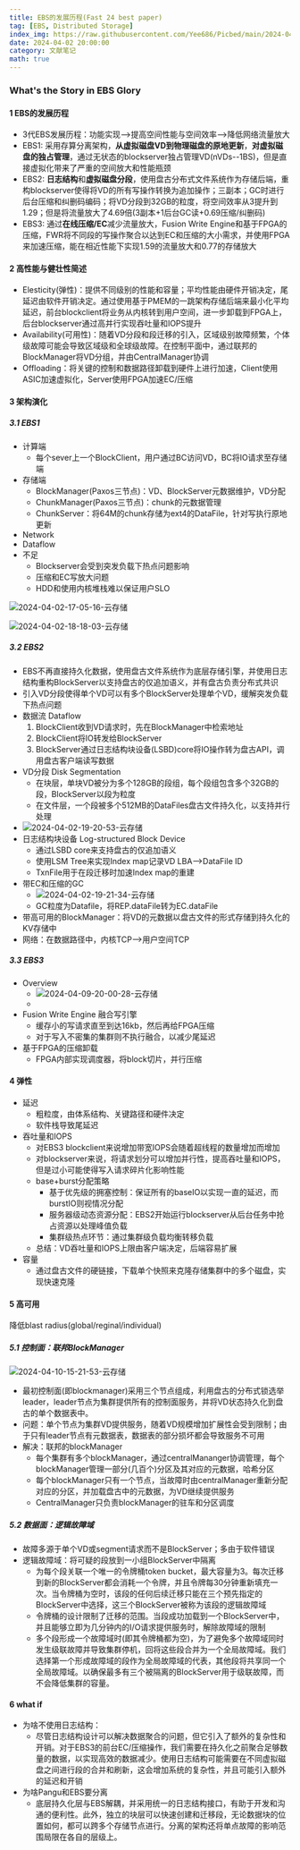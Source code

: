 ```yaml
---
title: EBS的发展历程(Fast 24 best paper)
tag: [EBS, Distributed Storage]
index_img: https://raw.githubusercontent.com/Yee686/Picbed/main/2024-04-02-17-05-16-云存储.png
date: 2024-04-02 20:00:00
category: 文献笔记
math: true
---
```


### What's the Story in EBS Glory

#### 1 EBS的发展历程

- 3代EBS发展历程：功能实现-->提高空间性能与空间效率-->降低网络流量放大
- EBS1: 采用存算分离架构，**从虚拟磁盘VD到物理磁盘的原地更新**，**对虚拟磁盘的独占管理**，通过无状态的blockserver独占管理VD(nVDs--1BS)，但是直接虚拟化带来了严重的空间放大和性能瓶颈
- EBS2: **日志结构**和**虚拟磁盘分段**，使用盘古分布式文件系统作为存储后端，重构blockserver使得将VD的所有写操作转换为追加操作；三副本；GC时进行后台压缩和纠删码编码；将VD分段到32GB的粒度，将空间效率从3提升到1.29；但是将流量放大了4.69倍(3副本+1后台GC读+0.69压缩/纠删码)
- EBS3: 通过**在线压缩/EC**减少流量放大，Fusion Write Engine和基于FPGA的压缩，FWR将不同段的写操作聚合以达到EC和压缩的大小需求，并使用FPGA来加速压缩，能在相近性能下实现1.59的流量放大和0.77的存储放大

#### 2 高性能与健壮性简述

- Elesticity(弹性)：提供不同级别的性能和容量；平均性能由硬件开销决定，尾延迟由软件开销决定。通过使用基于PMEM的一跳架构存储后端来最小化平均延迟，前台blockclient将业务从内核转到用户空间，进一步卸载到FPGA上，后台blockserver通过高并行实现吞吐量和IOPS提升
- Availability(可用性)：随着VD分段和段迁移的引入，区域级别故障频繁，个体级故障可能会导致区域级和全球级故障。在控制平面中，通过联邦的BlockManager将VD分组，并由CentralManager协调
- Offloading：将关键的控制和数据路径卸载到硬件上进行加速，Client使用ASIC加速虚拟化，Server使用FPGA加速EC/压缩

#### 3 架构演化

##### 3.1 EBS1

- 计算端
  - 每个sever上一个BlockClient，用户通过BC访问VD，BC将IO请求至存储端
- 存储端
  - BlockManager(Paxos三节点)：VD、BlockServer元数据维护，VD分配
  - ChunkManager(Paxos三节点)：chunk的元数据管理
  - ChunkServer：将64M的chunk存储为ext4的DataFile，针对写执行原地更新
- Network
- Dataflow
- 不足
  - Blockserver会受到突发负载下热点问题影响
  - 压缩和EC写放大问题
  - HDD和使用内核堆栈难以保证用户SLO

![2024-04-02-17-05-16-云存储](https://raw.githubusercontent.com/Yee686/Picbed/main/2024-04-02-17-05-16-云存储.png)

![2024-04-02-18-18-03-云存储](https://raw.githubusercontent.com/Yee686/Picbed/main/2024-04-02-18-18-03-云存储.png)

##### 3.2 EBS2

- EBS不再直接持久化数据，使用盘古文件系统作为底层存储引擎，并使用日志结构重构BlockServer以支持盘古的仅追加语义，并有盘古负责分布式共识
- 引入VD分段使得单个VD可以有多个BlockServer处理单个VD，缓解突发负载下热点问题
- 数据流 Dataflow
  1. BlockClient收到VD请求时，先在BlockManager中检索地址
  2. BlockClient将IO转发给BlockServer
  3. BlockServer通过日志结构块设备(LSBD)core将IO操作转为盘古API，调用盘古客户端读写数据
- VD分段 Disk Segmentation
  - 在块层，单块VD被分为多个128GB的段组，每个段组包含多个32GB的段，BlockServer以段为粒度
  - 在文件层，一个段被多个512MB的DataFiles盘古文件持久化，以支持并行处理
- ![2024-04-02-19-20-53-云存储](https://raw.githubusercontent.com/Yee686/Picbed/main/2024-04-02-19-20-53-云存储.png)
- 日志结构块设备 Log-structured Block Device
  - 通过LSBD core来支持盘古的仅追加语义
  - 使用LSM Tree来实现Index map记录VD LBA-->DataFile ID
  - TxnFile用于在段迁移时加速Index map的重建
- 带EC和压缩的GC
  - ![2024-04-02-19-21-34-云存储](https://raw.githubusercontent.com/Yee686/Picbed/main/2024-04-02-19-21-34-云存储.png)
  - GC粒度为Datafile，将REP.dataFile转为EC.dataFile
- 带高可用的BlockManager：将VD的元数据以盘古文件的形式存储到持久化的KV存储中
- 网络：在数据路径中，内核TCP-->用户空间TCP

##### 3.3 EBS3

- Overview
  - ![2024-04-09-20-00-28-云存储](https://raw.githubusercontent.com/Yee686/Picbed/main/2024-04-09-20-00-28-云存储.png)
  - 
- Fusion Write Engine 融合写引擎
  - 缓存小的写请求直至到达16kb，然后再给FPGA压缩
  - 对于写入不密集的集群则不执行融合，以减少尾延迟
- 基于FPGA的压缩卸载
  - FPGA内部实现调度器，将block切片，并行压缩

#### 4 弹性

- 延迟
  - 粗粒度，由体系结构、关键路径和硬件决定
  - 软件栈导致尾延迟
- 吞吐量和IOPS
  - 对EBS3 blockclient来说增加带宽IOPS会随着超线程的数量增加而增加
  - 对blockserver来说，将请求划分可以增加并行性，提高吞吐量和IOPS，但是过小可能使得写入请求碎片化影响性能
  - base+burst分配策略
    - 基于优先级的拥塞控制：保证所有的baseIO以实现一直的延迟，而burstIO则视情况分配
    - 服务器级动态资源分配：EBS2开始运行blockserver从后台任务中抢占资源以处理峰值负载
    - 集群级热点环节：通过集群级负载均衡转移负载
  - 总结：VD吞吐量和IOPS上限由客户端决定，后端容易扩展
- 容量
  - 通过盘古文件的硬链接，下载单个快照来克隆存储集群中的多个磁盘，实现快速克隆

#### 5 高可用

降低blast radius(global/reginal/individual)

##### 5.1 控制面：联邦BlockManager

![2024-04-10-15-21-53-云存储](https://raw.githubusercontent.com/Yee686/Picbed/main/2024-04-10-15-21-53-云存储.png)

- 最初控制面(即blockmanager)采用三个节点组成，利用盘古的分布式锁选举leader，leader节点为集群提供所有的控制面服务，并将VD状态持久化到盘古的单个数据表中。
- 问题：单个节点为集群VD提供服务，随着VD规模增加扩展性会受到限制；由于只有leader节点有元数据表，数据表的部分损坏都会导致服务不可用
- 解决：联邦的blockManager
  - 每个集群有多个blockManager，通过centralMananger协调管理，每个blockManager管理一部分(几百个)分区及其对应的元数据，哈希分区
  - 每个blockManager只有一个节点，当故障时由centralManager重新分配对应的分区，并加载盘古中的元数据，为VD继续提供服务
  - CentralManager只负责blockManager的驻车和分区调度

##### 5.2 数据面：逻辑故障域

- 故障多源于单个VD或segment请求而不是BlockServer；多由于软件错误
- 逻辑故障域：将可疑的段放到一小组BlockServer中隔离
  - 为每个段关联一个唯一的令牌桶token bucket，最大容量为3。每次迁移到新的BlockServer都会消耗一个令牌，并且令牌每30分钟重新填充一次。当令牌桶为空时，该段的任何后续迁移只能在三个预先指定的BlockServer中选择，这三个BlockServer被称为该段的逻辑故障域
  - 令牌桶的设计限制了迁移的范围。当段成功加载到一个BlockServer中，并且能够立即为几分钟内的I/O请求提供服务时，解除故障域的限制
  - 多个段形成一个故障域时(即其令牌桶都为空)，为了避免多个故障域同时发生级联故障并导致集群停机，回将这些段合并为一个全局故障域。我们选择第一个形成故障域的段作为全局故障域的代表，其他段将共享同一个全局故障域。以确保最多有三个被隔离的BlockServer用于级联故障，而不会降低集群的容量。

#### 6 what if

- 为啥不使用日志结构：
  - 尽管日志结构设计可以解决数据聚合的问题，但它引入了额外的复杂性和开销。对于EBS3的前台EC/压缩操作，我们需要在持久化之前聚合足够数量的数据，以实现高效的数据减少。使用日志结构可能需要在不同虚拟磁盘之间进行段的合并和刷新，这会增加系统的复杂性，并且可能引入额外的延迟和开销
- 为啥Pangu和EBS要分离
  - 底层持久化层与EBS解耦，并采用统一的日志结构接口，有助于开发和沟通的便利性。此外，独立的块层可以快速创建和迁移段，无论数据块的位置如何，都可以跨多个存储节点进行。分离的架构还将单点故障的影响范围局限在各自的层级上。
